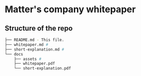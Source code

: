 # Matter's company whitepaper


## Structure of the repo
```bash
├── README.md - This file.
├── whitepaper.md # 
├── short-explanation.md # 
└── docs
    ├── assets # 
    ├── whitepaper.pdf
    └── short-explanation.pdf
```